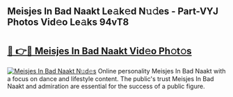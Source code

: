 ## Meisjes In Bad Naakt Le𝚊k𝚎d N𝚞𝚍es - Part-VYJ Photos Vid𝚎o Le𝚊ks 94vT8

# <h2><a href="http://fb5133u.evod.top/?m=Meisjes+In+Bad+Naakt">🔗 👉🔴 Meisjes In Bad Naakt Vid𝚎o Ph𝚘t𝚘s</a></h2>

[![Meisjes In Bad Naakt N𝚞d𝚎s](https://i.imgur.com/8V9OHl7.gif)](http://fb5133u.evod.top/?m=Meisjes+In+Bad+Naakt)
Online personality Meisjes In Bad Naakt with a focus on dance and lifestyle content. The public's trust Meisjes In Bad Naakt and admiration are essential for the success of a public figure. 

